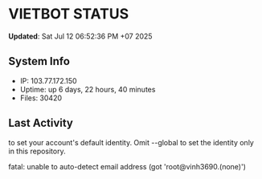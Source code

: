 # VIETBOT STATUS
**Updated**: Sat Jul 12 06:52:36 PM +07 2025

## System Info
- IP: 103.77.172.150
- Uptime: up 6 days, 22 hours, 40 minutes
- Files: 30420

## Last Activity

to set your account's default identity.
Omit --global to set the identity only in this repository.

fatal: unable to auto-detect email address (got 'root@vinh3690.(none)')
